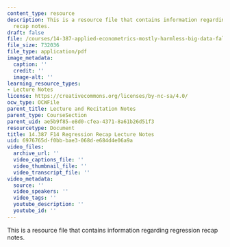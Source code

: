 ```yaml
---
content_type: resource
description: This is a resource file that contains information regarding regression
  recap notes.
draft: false
file: /courses/14-387-applied-econometrics-mostly-harmless-big-data-fall-2014/6976765df0bbbae3068de684d4e06a9a_MIT14_387F14_Regression.pdf
file_size: 732036
file_type: application/pdf
image_metadata:
  caption: ''
  credit: ''
  image-alt: ''
learning_resource_types:
- Lecture Notes
license: https://creativecommons.org/licenses/by-nc-sa/4.0/
ocw_type: OCWFile
parent_title: Lecture and Recitation Notes
parent_type: CourseSection
parent_uid: ae5b9f85-e8d0-cfea-4371-8a61b26d51f3
resourcetype: Document
title: 14.387 F14 Regression Recap Lecture Notes
uid: 6976765d-f0bb-bae3-068d-e684d4e06a9a
video_files:
  archive_url: ''
  video_captions_file: ''
  video_thumbnail_file: ''
  video_transcript_file: ''
video_metadata:
  source: ''
  video_speakers: ''
  video_tags: ''
  youtube_description: ''
  youtube_id: ''
---
```

This is a resource file that contains information regarding regression recap notes.